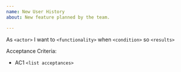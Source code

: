```yaml
---
name: New User History
about: New feature planned by the team.

---
```


As `<actor>`
I want to `<functionality>` 
when `<condition>`
so `<results>`

Acceptance Criteria:
- AC1  `<list acceptances>`